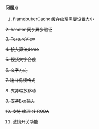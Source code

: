 #### 问题点

1. FramebufferCache 缓存纹理需要设置大小

~~2. handler 同步异步验证~~

~~3. TextureView~~

~~4. 接入算法demo~~

~~5. 视频文字合成~~

~~6. 文字方向~~

~~7. 输出视频格式~~

~~8. 支持缩放移动~~

~~9. 支持Exo输入~~

~~10. 支持 纹理 转 RGBA~~

11. 滤镜开关功能

